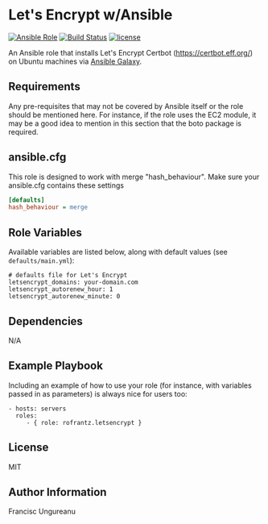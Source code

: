 Let's Encrypt w/Ansible 
=========
[![Ansible Role](https://img.shields.io/ansible/role/16391.svg)](https://galaxy.ansible.com/rofrantz/letsencrypt/)
[![Build Status](https://travis-ci.org/rofrantz/ansible-role-letsencrypt.svg?branch=master)](https://travis-ci.org/rofrantz/ansible-role-letsencrypt)
[![license](https://img.shields.io/github/license/mashape/apistatus.svg)](https://galaxy.ansible.com/rofrantz/letsencrypt/)

An Ansible role that installs Let's Encrypt Certbot (https://certbot.eff.org/) on Ubuntu machines via [Ansible Galaxy](https://galaxy.ansible.com/).

Requirements
------------
Any pre-requisites that may not be covered by Ansible itself or the role should be mentioned here. For instance, if the role uses the EC2 module, it may be a good idea to mention in this section that the boto package is required.

## ansible.cfg
This role is designed to work with merge "hash_behaviour". Make sure your
ansible.cfg contains these settings

```INI
[defaults]
hash_behaviour = merge
```

Role Variables
--------------
Available variables are listed below, along with default values (see `defaults/main.yml`):

    # defaults file for Let's Encrypt
    letsencrypt_domains: your-domain.com
    letsencrypt_autorenew_hour: 1
    letsencrypt_autorenew_minute: 0
    
Dependencies
------------
N/A

Example Playbook
----------------
Including an example of how to use your role (for instance, with variables passed in as parameters) is always nice for users too:

    - hosts: servers
      roles:
         - { role: rofrantz.letsencrypt }

License
-------
MIT

Author Information
------------------
Francisc Ungureanu
